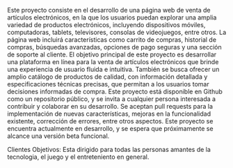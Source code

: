 Este proyecto consiste en el desarrollo de una página web de venta de artículos electrónicos, en la que los usuarios puedan explorar una amplia variedad de productos electrónicos, incluyendo dispositivos móviles, computadoras, tablets, televisores, consolas de videojuegos, entre otros. La página web incluirá características como carrito de compras, historial de compras, búsquedas avanzadas, opciones de pago seguras y una sección de soporte al cliente. El objetivo principal de este proyecto es desarrollar una plataforma en línea para la venta de artículos electrónicos que brinde una experiencia de usuario fluida e intuitiva. También se busca ofrecer un amplio catálogo de productos de calidad, con información detallada y especificaciones técnicas precisas, que permitan a los usuarios tomar decisiones informadas de compra. Este proyecto está disponible en Github como un repositorio público, y se invita a cualquier persona interesada a contribuir y colaborar en su desarrollo. Se aceptan pull requests para la implementación de nuevas características, mejoras en la funcionalidad existente, corrección de errores, entre otros aspectos. Este proyecto se encuentra actualmente en desarrollo, y se espera que próximamente se alcance una versión beta funcional.

Clientes Objetivos: Esta dirigido para todas las personas amantes de la tecnologia, el juego y el entreteniento en general. 